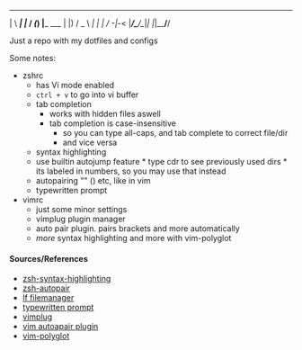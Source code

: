  ___      _    __ _ _        
|   \ ___| |_ / _(_) |___ ___
| |) / _ \  _|  _| | / -_|_-<
|___/\___/\__|_| |_|_\___/__/
                             

Just a repo with my dotfiles and configs

Some notes:

* zshrc
	* has Vi mode enabled
	* `ctrl + v` to go into vi buffer
	* tab completion
		* works with hidden files aswell
		* tab completion is case-insensitive
			* so you can type all-caps, and tab complete to correct file/dir
			* and vice versa
	* syntax highlighting
	* use builtin autojump feature
			* type cdr <tab> to see previously used dirs
			* its labeled in numbers, so you may use that instead
	* autopairing "" () etc, like in vim
	* typewritten prompt
* vimrc
	* just some minor settings
	* vimplug plugin manager
	* auto pair plugin. pairs brackets and more automatically
	* *more* syntax highlighting and more with vim-polyglot

#### Sources/References
* [zsh-syntax-highlighting](https://github.com/zsh-users/zsh-syntax-highlighting)
* [zsh-autopair](https://github.com/hlissner/zsh-autopair)
* [lf filemanager](https://github.com/gokcehan/lf)
* [typewritten prompt](https://github.com/reobin/typewritten)
* [vimplug](https://github.com/junegunn/vim-plug)
* [vim autoapair plugin](https://github.com/jiangmiao/auto-pairs)
* [vim-polyglot](https://github.com/sheerun/vim-polyglot)
